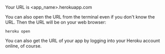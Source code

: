 Your URL is <app_name>.herokuapp.com 

You can also open the URL from the terminal even if you don't know the URL. Then the URL will be on your web browser:
```
heroku open
```

You can also get the URL of your app by logging into your Heroku account online, of course.